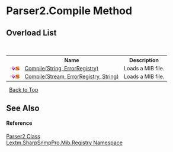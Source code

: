 # Parser2.Compile Method 
 


## Overload List
&nbsp;<table><tr><th></th><th>Name</th><th>Description</th></tr><tr><td>![Public method](media/pubmethod.gif "Public method")![Static member](media/static.gif "Static member")</td><td><a href="M_Lextm_SharpSnmpPro_Mib_Registry_Parser2_Compile_1">Compile(String, ErrorRegistry)</a></td><td>
Loads a MIB file.</td></tr><tr><td>![Public method](media/pubmethod.gif "Public method")![Static member](media/static.gif "Static member")</td><td><a href="M_Lextm_SharpSnmpPro_Mib_Registry_Parser2_Compile">Compile(Stream, ErrorRegistry, String)</a></td><td>
Loads a MIB file.</td></tr></table>&nbsp;
<a href="#parser2.compile-method">Back to Top</a>

## See Also


#### Reference
<a href="T_Lextm_SharpSnmpPro_Mib_Registry_Parser2">Parser2 Class</a><br /><a href="N_Lextm_SharpSnmpPro_Mib_Registry">Lextm.SharpSnmpPro.Mib.Registry Namespace</a><br />